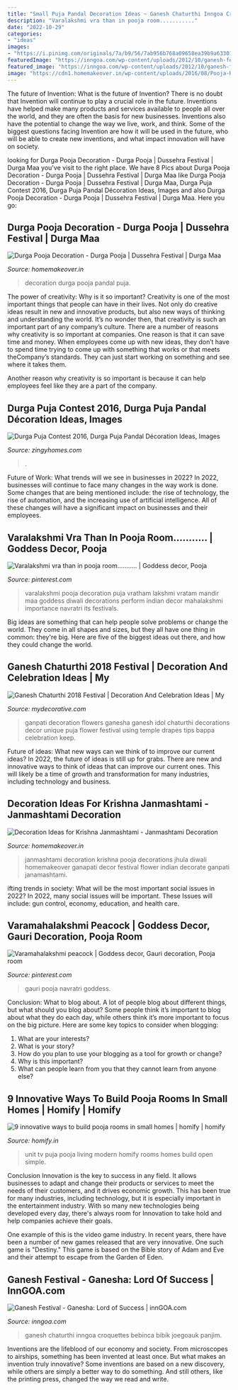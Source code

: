 ```yaml
---
title: "Small Puja Pandal Decoration Ideas ~ Ganesh Chaturthi Inngoa Croquettes Bebinca Bibik Joegoauk Panjim"
description: "Varalakshmi vra than in pooja room..........."
date: "2022-10-29"
categories:
- "ideas"
images:
- "https://i.pinimg.com/originals/7a/b9/56/7ab956b768a09658ea39b9a6330165da.jpg"
featuredImage: "https://inngoa.com/wp-content/uploads/2012/10/ganesh-festival.jpg"
featured_image: "https://inngoa.com/wp-content/uploads/2012/10/ganesh-festival.jpg"
image: "https://cdn1.homemakeover.in/wp-content/uploads/2016/08/Pooja-Room-235.jpg"
---
```



The future of Invention: What is the future of Invention?
There is no doubt that Invention will continue to play a crucial role in the future. Inventions have helped make many products and services available to people all over the world, and they are often the basis for new businesses. Inventions also have the potential to change the way we live, work, and think. Some of the biggest questions facing Invention are how it will be used in the future, who will be able to create new inventions, and what impact innovation will have on society.

	

		
looking for Durga Pooja Decoration - Durga Pooja | Dussehra Festival | Durga Maa you've visit to the right place. We have 8 Pics about Durga Pooja Decoration - Durga Pooja | Dussehra Festival | Durga Maa like Durga Pooja Decoration - Durga Pooja | Dussehra Festival | Durga Maa, Durga Puja Contest 2016, Durga Puja Pandal Décoration Ideas, Images and also Durga Pooja Decoration - Durga Pooja | Dussehra Festival | Durga Maa. Here you go:
		
    
## Durga Pooja Decoration - Durga Pooja | Dussehra Festival | Durga Maa

<img loading=lazy src="http://cdn1.homemakeover.in/wp-content/uploads/2017/09/Durga-Pooja-Decoration-Ideas-5.jpg" onerror="this.onerror=null;this.src='https://tse3.mm.bing.net/th?id=OIP.wrBncQTFOaf6qapiSaTPEAHaGP&amp;pid=15.1';" alt="Durga Pooja Decoration - Durga Pooja | Dussehra Festival | Durga Maa">

_Source: homemakeover.in_

>decoration durga pooja pandal puja. 

	

The power of creativity: Why is it so important?
Creativity is one of the most important things that people can have in their lives. Not only do creative ideas result in new and innovative products, but also new ways of thinking and understanding the world. It’s no wonder then, that creativity is such an important part of any company’s culture.
There are a number of reasons why creativity is so important at companies. One reason is that it can save time and money. When employees come up with new ideas, they don’t have to spend time trying to come up with something that works or that meets theCompany’s standards. They can just start working on something and see where it takes them.

Another reason why creativity is so important is because it can help employees feel like they are a part of the company.

    
## Durga Puja Contest 2016, Durga Puja Pandal Décoration Ideas, Images

<img loading=lazy src="http://static.zingyhomes.com/projectImages/user_zingboard_21799/3.jpeg" onerror="this.onerror=null;this.src='https://tse3.mm.bing.net/th?id=OIP.pn2M8VzbNAHL2e7tJ26ZVQHaFj&amp;pid=15.1';" alt="Durga Puja Contest 2016, Durga Puja Pandal Décoration Ideas, Images">

_Source: zingyhomes.com_

>. 

	

Future of Work: What trends will we see in businesses in 2022?
In 2022, businesses will continue to face many changes in the way work is done. Some changes that are being mentioned include: the rise of technology, the rise of automation, and the increasing use of artificial intelligence. All of these changes will have a significant impact on businesses and their employees.

    
## Varalakshmi Vra Than In Pooja Room........... | Goddess Decor, Pooja

<img loading=lazy src="https://i.pinimg.com/originals/c6/7a/4c/c67a4cec9f5a723941bfb281b3ec574e.jpg" onerror="this.onerror=null;this.src='https://tse4.mm.bing.net/th?id=OIP.8-JV7eYtmC1jyaRlvAAFMQHaJ5&amp;pid=15.1';" alt="Varalakshmi vra than in pooja room........... | Goddess decor, Pooja">

_Source: pinterest.com_

>varalakshmi pooja decoration puja vratham lakshmi vratam mandir maa goddess diwali decorations perform indian decor mahalakshmi importance navratri its festivals. 

	

Big ideas are something that can help people solve problems or change the world. They come in all shapes and sizes, but they all have one thing in common: they're big. Here are five of the biggest ideas out there, and how they could change the world.

    
## Ganesh Chaturthi 2018 Festival | Decoration And Celebration Ideas | My

<img loading=lazy src="https://mydecorative.com/wp-content/uploads/2018/08/ganpati-drapes-decoration-1.jpg" onerror="this.onerror=null;this.src='https://tse4.mm.bing.net/th?id=OIP.R4DJGmyYiIpFvKWgnuyUIwHaF9&amp;pid=15.1';" alt="Ganesh Chaturthi 2018 Festival | Decoration And Celebration Ideas | My">

_Source: mydecorative.com_

>ganpati decoration flowers ganesha ganesh idol chaturthi decorations decor unique puja flower festival using temple drapes tips bappa celebration keep. 

	

Future of ideas: What new ways can we think of to improve our current ideas?
In 2022, the future of ideas is still up for grabs. There are new and innovative ways to think of ideas that can improve our current ones. This will likely be a time of growth and transformation for many industries, including technology and business.

    
## Decoration Ideas For Krishna Janmashtami - Janmashtami Decoration

<img loading=lazy src="https://cdn1.homemakeover.in/wp-content/uploads/2016/08/Pooja-Room-235.jpg" onerror="this.onerror=null;this.src='https://tse2.mm.bing.net/th?id=OIP.G_AzltZzS7sdlgc2TbRuVgHaLQ&amp;pid=15.1';" alt="Decoration Ideas for Krishna Janmashtami - Janmashtami Decoration">

_Source: homemakeover.in_

>janmashtami decoration krishna pooja decorations jhula diwali homemakeover ganapati decor festival flower indian decorate ganpati janamashtami. 

	

ifting trends in society: What will be the most important social issues in 2022?
In 2022, many social issues will be important. These Issues will include: gun control, economy, education, and health care.

    
## Varamahalakshmi Peacock | Goddess Decor, Gauri Decoration, Pooja Room

<img loading=lazy src="https://i.pinimg.com/originals/7a/b9/56/7ab956b768a09658ea39b9a6330165da.jpg" onerror="this.onerror=null;this.src='https://tse2.mm.bing.net/th?id=OIP.ONvE6NPFGkssLfUB9EdfogHaKG&amp;pid=15.1';" alt="Varamahalakshmi peacock | Goddess decor, Gauri decoration, Pooja room">

_Source: pinterest.com_

>gauri pooja navratri goddess. 

	

Conclusion: What to blog about.
A lot of people blog about different things, but what should you blog about? Some people think it’s important to blog about what they do each day, while others think it’s more important to focus on the big picture. Here are some key topics to consider when blogging:
1. What are your interests? 
2. What is your story? 
3. How do you plan to use your blogging as a tool for growth or change? 
4. Why is this important? 
5. What can people learn from you that they cannot learn from anyone else?

    
## 9 Innovative Ways To Build Pooja Rooms In Small Homes | Homify | Homify

<img loading=lazy src="https://images.homify.com/c_fill,f_auto,q_0,w_740/v1516351553/p/photo/image/2398046/livingareacam3.jpg" onerror="this.onerror=null;this.src='https://tse3.mm.bing.net/th?id=OIP.ISQ_-_3jPXAWlOk573qnjAHaEK&amp;pid=15.1';" alt="9 innovative ways to build pooja rooms in small homes | homify | homify">

_Source: homify.in_

>unit tv puja pooja living modern homify rooms homes build open simple. 

	

Conclusion
Innovation is the key to success in any field. It allows businesses to adapt and change their products or services to meet the needs of their customers, and it drives economic growth.
This has been true for many industries, including technology, but it is especially important in the entertainment industry. With so many new technologies being developed every day, there's always room for Innovation to take hold and help companies achieve their goals.

One example of this is the video game industry. In recent years, there have been a number of new games released that are very innovative. One such game is "Destiny." This game is based on the Bible story of Adam and Eve and their attempt to escape from the Garden of Eden.

    
## Ganesh Festival - Ganesha: Lord Of Success | InnGOA.com

<img loading=lazy src="https://inngoa.com/wp-content/uploads/2012/10/ganesh-festival.jpg" onerror="this.onerror=null;this.src='https://tse1.mm.bing.net/th?id=OIP.KqZk0KRe5-0UHmySvWSZCgHaFI&amp;pid=15.1';" alt="Ganesh Festival - Ganesha: Lord of Success | innGOA.com">

_Source: inngoa.com_

>ganesh chaturthi inngoa croquettes bebinca bibik joegoauk panjim. 

	

Inventions are the lifeblood of our economy and society. From microscopes to airships, something has been invented at least once. But what makes an invention truly innovative? Some inventions are based on a new discovery, while others are simply a better way to do something. And still others, like the printing press, changed the way we read and write.

